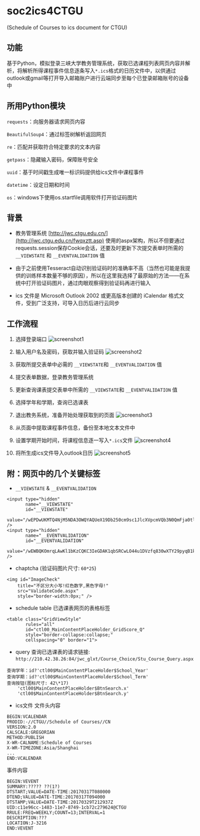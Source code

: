 # soc2ics4CTGU
(Schedule of Courses to ics document for CTGU)

## 功能
基于Python，模拟登录三峡大学教务管理系统，获取已选课程列表网页内容并解析，将解析所得课程事件信息逐条写入`*.ics`格式的日历文件中，以供通过outlook或gmail等打开导入邮箱账户进行云端同步至每个已登录邮箱账号的设备中

## 所用Python模块
`requests`：向服务器请求网页内容

`BeautifulSoup4`：通过标签树解析返回网页

`re`：匹配并获取符合特定要求的文本内容

`getpass`：隐藏输入密码，保障账号安全

`uuid`：基于时间戳生成唯一标识码提供给ics文件中课程事件

`datetime`：设定日期和时间

`os`：windows下使用os.startfile调用软件打开验证码图片

## 背景
- 教务管理系统 [http://jwc.ctgu.edu.cn/](http://jwc.ctgu.edu.cn/fwqxztt.asp) 使用的aspx架构，所以不但要通过requests.session保存Cookie会话，还要及时更新下次提交表单时所需的`__VIEWSTATE` 和 `__EVENTVALIDATION` 值

- 由于之前使用Tesseract自动识别验证码时的准确率不高（当然也可能是我提供的训练样本数量不够的原因），所以在这里我选择了最原始的方法——在系统中打开验证码图片，通过肉眼观察得到验证码再进行输入

- ics 文件是 Microsoft Outlook 2002 或更高版本创建的 iCalendar 格式文件，受到广泛支持，可导入日历后进行云同步

## 工作流程
1. 选择登录端口
![screenshot1](https://github.com/4thirteen2one/scraping-jwc/blob/master/screenshots/screenshot1.PNG)

2. 输入用户名及密码，获取并输入验证码
![screenshot2](https://github.com/4thirteen2one/scraping-jwc/blob/master/screenshots/screenshot2.PNG)

3. 获取所提交表单中必需的 `__VIEWSTATE`和 `__EVENTVALIDATION` 值

4. 提交表单数据，登录教务管理系统

5. 更新查询课表提交表单中所需的 `__VIEWSTATE`和 `__EVENTVALIDATION` 值

6. 选择学年和学期，查询已选课表

7. 退出教务系统，准备开始处理获取到的页面
![screenshot3](https://github.com/4thirteen2one/scraping-jwc/blob/master/screenshots/screenshot3.PNG)

8. 从页面中提取课程事件信息，备份至本地文本文件中

9. 设置学期开始时间，将课程信息逐一写入`*.ics`文件
![screenshot4](https://github.com/4thirteen2one/scraping-jwc/blob/master/screenshots/screenshot4.PNG)

10. 将所生成ics文件导入outlook日历
![screenshot5](https://github.com/4thirteen2one/scraping-jwc/blob/master/screenshots/screenshot5.PNG)

## 附：网页中的几个关键标签
- `__VIEWSTATE` & `__EVENTVALIDATION`
```
<input type="hidden" 
       name="__VIEWSTATE" 
       id="__VIEWSTATE" 
       value="/wEPDwUKMTQ4NjM5NDA3OWQYAQUeX19Db250cm9sc1JlcXVpcmVQb3N0QmFja0tleV9fFgEFCGJ0bkxvZ2luU077LK9itKNe3fhI7aoZZ+S5Ryo=" />
<input type="hidden" 
       name="__EVENTVALIDATION" 
       id="__EVENTVALIDATION" 
       value="/wEWBQKOmrqLAwKl1bKzCQKC3IeGDAK1qbSRCwLO44u1DVzfq830wXTY29pyqB1kTMdgWLfG" />
```

- chaptcha
(验证码图片尺寸: `60*25`)
```
<img id="ImageCheck" 
    title="不区分大小写!红色数字,黑色字母!"
    src="ValidateCode.aspx" 
    style="border-width:0px;" />
```

- schedule table
已选课表网页的表格标签
```
<table class="GridViewStyle" 
       rules="all" 
       id="ctl00_MainContentPlaceHolder_GridScore_Q" 
       style="border-collapse:collapse;" 
       cellspacing="0" border="1">
```

- query
查询已选课表的请求链接: `http://210.42.38.26:84/jwc_glxt/Course_Choice/Stu_Course_Query.aspx`

```
查询学年：id?'ctl00$MainContentPlaceHolder$School_Year'
查询学期：id?'ctl00$MainContentPlaceHolder$School_Term'
查询按钮(图标尺寸: 42\*17)
    'ctl00$MainContentPlaceHolder$BtnSearch.x'
    'ctl00$MainContentPlaceHolder$BtnSearch.y'
```

- ics文件
文件头内容
```
BEGIN:VCALENDAR
PRODID:-//CTGU//Schedule of Courses//CN
VERSION:2.0
CALSCALE:GREGORIAN
METHOD:PUBLISH
X-WR-CALNAME:Schedule of Courses
X-WR-TIMEZONE:Asia/Shanghai
...
END:VCALENDAR
```

事件内容
```
BEGIN:VEVENT
SUMMARY:????? ??(1?)
DTSTART;VALUE=DATE-TIME:20170317T080000
DTEND;VALUE=DATE-TIME:20170317T094000
DTSTAMP;VALUE=DATE-TIME:20170329T212937Z
UID:c11e96cc-1483-11e7-8749-1cb72c279624@CTGU
RRULE:FREQ=WEEKLY;COUNT=13;INTERVAL=1
DESCRIPTION:???
LOCATION:J-3216
END:VEVENT
```